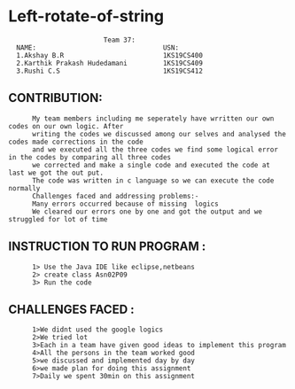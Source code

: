 # Left-rotate-of-string       
             
                            Team 37:
      NAME:                                USN:
      1.Akshay B.R                         1KS19CS400
      2.Karthik Prakash Hudedamani         1KS19CS409 
      3.Rushi C.S                          1KS19CS412


 ## CONTRIBUTION:
          My team members including me seperately have wrritten our own codes on our own logic. After 
          writing the codes we discussed among our selves and analysed the codes made corrections in the code 
          and we executed all the three codes we find some logical error in the codes by comparing all three codes 
          we corrected and make a single code and executed the code at last we got the out put.
          The code was written in c language so we can execute the code normally
          Challenges faced and addressing problems:-
          Many errors occurred because of missing  logics
          We cleared our errors one by one and got the output and we struggled for lot of time

## INSTRUCTION TO RUN PROGRAM :
          1> Use the Java IDE like eclipse,netbeans 
          2> create class Asn02P09
          3> Run the code

## CHALLENGES FACED :
          1>We didnt used the google logics
          2>We tried lot 
          3>Each in a team have given good ideas to implement this program
          4>All the persons in the team worked good 
          5>we discussed and implemented day by day 
          6>we made plan for doing this assignment
          7>Daily we spent 30min on this assignment



